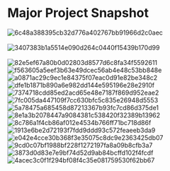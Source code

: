 
# Major Project Snapshot
![6c48a388395cb32d776a402767bb91966d2c0aec](https://github.com/rishab07-hello/major/assets/54372491/dc317396-6f91-4506-9b65-b38b64eb591d)
</br>                           
![3407383b1a5514e090d264c0440f15439b170d99](https://github.com/rishab07-hello/major/assets/54372491/1c7a0c83-4462-4cbc-9f99-d15178d537c2)
     </br>                   
![82e5ef67a80b0d02803d8577d6c8fa34f5592611](https://github.com/rishab07-hello/major/assets/54372491/eeeb86d5-e8ee-422b-8793-a2deec9fd617)
</br>
![f563605a5eef3b63e49dcec56ab4e48c53bb848e](https://github.com/rishab07-hello/major/assets/54372491/0092bfe3-fc96-4c63-9bb9-450de4c8b8f5)
</br>
![a0871ac29c9ec1e84375f07eac0d91e82be348c2](https://github.com/rishab07-hello/major/assets/54372491/39705f07-7697-44c8-aa0c-140ea459d771)
</br>
![dfe1b1871b890a6e982dd144e595196e28e2910f](https://github.com/rishab07-hello/major/assets/54372491/9c9ed907-1d8f-4cc6-b7ed-c40df40a58dd)
</br>
![7374718cdd85ed2acd65e48e7187f869d952eae2](https://github.com/rishab07-hello/major/assets/54372491/6567df33-55bd-4f1a-8288-e85a54505aef)
</br>
![7fc005da447109f7cc630bfc5c835e26948d5553](https://github.com/rishab07-hello/major/assets/54372491/1f0a11bf-a86c-4d5b-8ecd-5b6494d6c1f3)
</br>
![5a78475a685458d87213367b93fc7cd86d375de1](https://github.com/rishab07-hello/major/assets/54372491/934295af-a958-4bbb-b5cd-a4b16fc3ad68)
</br>
![8e1a3b2078447a9084381c538420f32389b13962](https://github.com/rishab07-hello/major/assets/54372491/6b8f2bf1-1697-4c4f-9681-bd3c8e8e70fd)
</br>
![8c786a1f4cb86af012e4534b766ff71bc718d86f](https://github.com/rishab07-hello/major/assets/54372491/efcbdd0b-2800-411b-9e8b-f6defff91015)
</br>
![1913e6be2d72193f7fdd9ddd93c572feaeeb3da9](https://github.com/rishab07-hello/major/assets/54372491/f1a9d200-1fc2-45e1-a81d-e153fea9f0e0)
</br>
![e042e4cce30b368f3e35075c8dc9e2363425db07](https://github.com/rishab07-hello/major/assets/54372491/aef91b6f-ba69-46a8-aa42-e98c851f4674)
</br>
![9cd0c07bf1988bf228f1272197fa8a09b8cfb3a7](https://github.com/rishab07-hello/major/assets/54372491/7d87bdff-4857-44da-b72d-ae4d1e379d4c)
</br>
![3873d0d83e7e9bf74d52d9ab84bcffd102f4fcdf](https://github.com/rishab07-hello/major/assets/54372491/398430f2-f47a-486d-a3a8-3c8d38fddf14)
</br>
![4acec3c0f1f294bf08f4c35e081759530f62bb67](https://github.com/rishab07-hello/major/assets/54372491/a4c59488-0620-460a-9702-07fe0754e4c1)


